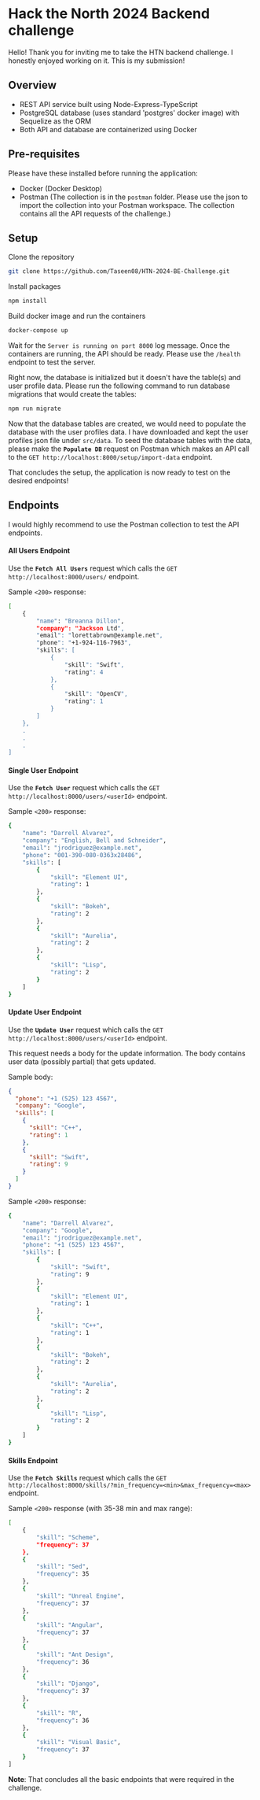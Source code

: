 # Hack the North 2024 Backend challenge

Hello! Thank you for inviting me to take the HTN backend challenge. I honestly enjoyed working on it. This is my submission!

## Overview

- REST API service built using Node-Express-TypeScript
- PostgreSQL database (uses standard 'postgres' docker image) with Sequelize as the ORM
- Both API and database are containerized using Docker

## Pre-requisites

Please have these installed before running the application:

- Docker (Docker Desktop)
- Postman (The collection is in the `postman` folder. Please use the json to import the collection into your Postman workspace. The collection contains all the API requests of the challenge.)

## Setup

Clone the repository

```bash
git clone https://github.com/Taseen08/HTN-2024-BE-Challenge.git
```

Install packages

```bash
npm install
```

Build docker image and run the containers

```bash
docker-compose up
```

Wait for the `Server is running on port 8000` log message. Once the containers are running, the API should be ready. Please use the `/health` endpoint to test the server.

Right now, the database is initialized but it doesn't have the table(s) and user profile data. Please run the following command to run database migrations that would create the tables:

```bash
npm run migrate
```

Now that the database tables are created, we would need to populate the database with the user profiles data. I have downloaded and kept the user profiles json file under `src/data`. To seed the database tables with the data, please make the **`Populate DB`** request on Postman which makes an API call to the `GET http://localhost:8000/setup/import-data` endpoint.

That concludes the setup, the application is now ready to test on the desired endpoints!

## Endpoints

I would highly recommend to use the Postman collection to test the API endpoints.

#### All Users Endpoint

Use the **`Fetch All Users`** request which calls the `GET http://localhost:8000/users/` endpoint.

Sample `<200>` response:

```bash
[
    {
        "name": "Breanna Dillon",
        "company": "Jackson Ltd",
        "email": "lorettabrown@example.net",
        "phone": "+1-924-116-7963",
        "skills": [
            {
                "skill": "Swift",
                "rating": 4
            },
            {
                "skill": "OpenCV",
                "rating": 1
            }
        ]
    },
    .
    .
    .
]
```

#### Single User Endpoint

Use the **`Fetch User`** request which calls the `GET http://localhost:8000/users/<userId>` endpoint.

Sample `<200>` response:

```bash
{
    "name": "Darrell Alvarez",
    "company": "English, Bell and Schneider",
    "email": "jrodriguez@example.net",
    "phone": "001-390-080-0363x28486",
    "skills": [
        {
            "skill": "Element UI",
            "rating": 1
        },
        {
            "skill": "Bokeh",
            "rating": 2
        },
        {
            "skill": "Aurelia",
            "rating": 2
        },
        {
            "skill": "Lisp",
            "rating": 2
        }
    ]
}
```

#### Update User Endpoint

Use the **`Update User`** request which calls the `GET http://localhost:8000/users/<userId>` endpoint.

This request needs a body for the update information. The body contains user data (possibly partial) that gets updated.

Sample body:

```json
{
  "phone": "+1 (525) 123 4567",
  "company": "Google",
  "skills": [
    {
      "skill": "C++",
      "rating": 1
    },
    {
      "skill": "Swift",
      "rating": 9
    }
  ]
}
```

Sample `<200>` response:

```bash
{
    "name": "Darrell Alvarez",
    "company": "Google",
    "email": "jrodriguez@example.net",
    "phone": "+1 (525) 123 4567",
    "skills": [
        {
            "skill": "Swift",
            "rating": 9
        },
        {
            "skill": "Element UI",
            "rating": 1
        },
        {
            "skill": "C++",
            "rating": 1
        },
        {
            "skill": "Bokeh",
            "rating": 2
        },
        {
            "skill": "Aurelia",
            "rating": 2
        },
        {
            "skill": "Lisp",
            "rating": 2
        }
    ]
}
```

#### Skills Endpoint

Use the **`Fetch Skills`** request which calls the `GET http://localhost:8000/skills/?min_frequency=<min>&max_frequency=<max>` endpoint.

Sample `<200>` response (with 35-38 min and max range):

```bash
[
    {
        "skill": "Scheme",
        "frequency": 37
    },
    {
        "skill": "Sed",
        "frequency": 35
    },
    {
        "skill": "Unreal Engine",
        "frequency": 37
    },
    {
        "skill": "Angular",
        "frequency": 37
    },
    {
        "skill": "Ant Design",
        "frequency": 36
    },
    {
        "skill": "Django",
        "frequency": 37
    },
    {
        "skill": "R",
        "frequency": 36
    },
    {
        "skill": "Visual Basic",
        "frequency": 37
    }
]
```

**Note**: That concludes all the basic endpoints that were required in the challenge.

